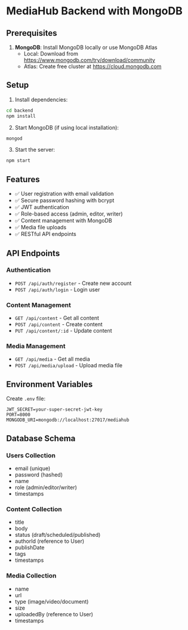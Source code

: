 # MediaHub Backend with MongoDB

## Prerequisites

1. **MongoDB**: Install MongoDB locally or use MongoDB Atlas
   - Local: Download from https://www.mongodb.com/try/download/community
   - Atlas: Create free cluster at https://cloud.mongodb.com

## Setup

1. Install dependencies:
```bash
cd backend
npm install
```

2. Start MongoDB (if using local installation):
```bash
mongod
```

3. Start the server:
```bash
npm start
```

## Features

- ✅ User registration with email validation
- ✅ Secure password hashing with bcrypt
- ✅ JWT authentication
- ✅ Role-based access (admin, editor, writer)
- ✅ Content management with MongoDB
- ✅ Media file uploads
- ✅ RESTful API endpoints

## API Endpoints

### Authentication
- `POST /api/auth/register` - Create new account
- `POST /api/auth/login` - Login user

### Content Management
- `GET /api/content` - Get all content
- `POST /api/content` - Create content
- `PUT /api/content/:id` - Update content

### Media Management
- `GET /api/media` - Get all media
- `POST /api/media/upload` - Upload media file

## Environment Variables

Create `.env` file:
```
JWT_SECRET=your-super-secret-jwt-key
PORT=8000
MONGODB_URI=mongodb://localhost:27017/mediahub
```

## Database Schema

### Users Collection
- email (unique)
- password (hashed)
- name
- role (admin/editor/writer)
- timestamps

### Content Collection
- title
- body
- status (draft/scheduled/published)
- authorId (reference to User)
- publishDate
- tags
- timestamps

### Media Collection
- name
- url
- type (image/video/document)
- size
- uploadedBy (reference to User)
- timestamps
